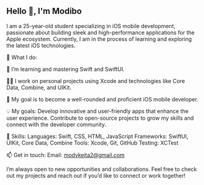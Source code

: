 ## Hello 👋, I'm Modibo


I am a 25-year-old student specializing in iOS mobile development, passionate about building sleek and high-performance applications for the Apple ecosystem. Currently, I am in the process of learning and exploring the latest iOS technologies.

🚀 What I do: 

🌱 I’m learning and mastering Swift and SwiftUI. 

👨‍💻 I work on personal projects using Xcode and technologies like Core Data, Combine, and UIKit. 

🎯 My goal is to become a well-rounded and proficient iOS mobile developer. 

💡 My goals:
Develop innovative and user-friendly apps that enhance the user experience.
Contribute to open-source projects to grow my skills and connect with the developer community.

🔧 Skills:
Languages: Swift, CSS, HTML, JavaScript 
Frameworks: SwiftUI, UIKit, Core Data, Combine
Tools: Xcode, Git, GitHub
Testing: XCTest

📫 Get in touch:
Email: modykeita2@gmail.com

I’m always open to new opportunities and collaborations. Feel free to check out my projects and reach out if you’d like to connect or work together!
